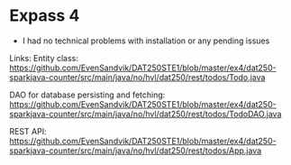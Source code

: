 # Expass 4

- I had no technical problems with installation or any pending issues

Links: 
Entity class: https://github.com/EvenSandvik/DAT250STE1/blob/master/ex4/dat250-sparkjava-counter/src/main/java/no/hvl/dat250/rest/todos/Todo.java

DAO for database persisting and fetching: https://github.com/EvenSandvik/DAT250STE1/blob/master/ex4/dat250-sparkjava-counter/src/main/java/no/hvl/dat250/rest/todos/TodoDAO.java

REST API: https://github.com/EvenSandvik/DAT250STE1/blob/master/ex4/dat250-sparkjava-counter/src/main/java/no/hvl/dat250/rest/todos/App.java

